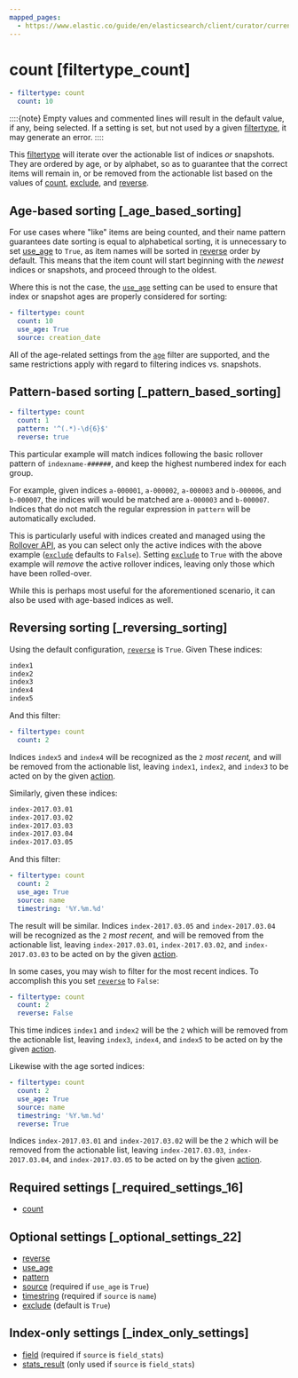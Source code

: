 ```yaml
---
mapped_pages:
  - https://www.elastic.co/guide/en/elasticsearch/client/curator/current/filtertype_count.html
---
```


# count [filtertype_count]

```yaml
- filtertype: count
  count: 10
```

::::{note}
Empty values and commented lines will result in the default value, if any, being selected.  If a setting is set, but not used by a given [filtertype](/reference/filtertype.md), it may generate an error.
::::


This [filtertype](/reference/filtertype.md) will iterate over the actionable list of indices *or* snapshots. They are ordered by age, or by alphabet, so as to guarantee that the correct items will remain in, or be removed from the actionable list based on the values of [count](/reference/fe_count.md), [exclude](/reference/fe_exclude.md), and [reverse](/reference/fe_reverse.md).

## Age-based sorting [_age_based_sorting]

For use cases where "like" items are being counted, and their name pattern guarantees date sorting is equal to alphabetical sorting, it is unnecessary to set [use_age](/reference/fe_use_age.md) to `True`, as item names will be sorted in [reverse](/reference/fe_reverse.md) order by default.  This means that the item count will start beginning with the *newest* indices or snapshots, and proceed through to the oldest.

Where this is not the case, the [`use_age`](/reference/fe_use_age.md) setting can be used to ensure that index or snapshot ages are properly considered for sorting:

```yaml
- filtertype: count
  count: 10
  use_age: True
  source: creation_date
```

All of the age-related settings from the [`age`](/reference/filtertype_age.md) filter are supported, and the same restrictions apply with regard to filtering indices vs. snapshots.


## Pattern-based sorting [_pattern_based_sorting]

```yaml
- filtertype: count
  count: 1
  pattern: '^(.*)-\d{6}$'
  reverse: true
```

This particular example will match indices following the basic rollover pattern of `indexname-######`, and keep the highest numbered index for each group.

For example, given indices `a-000001`, `a-000002`, `a-000003` and `b-000006`, and `b-000007`, the indices will would be matched are `a-000003` and `b-000007`. Indices that do not match the regular expression in `pattern` will be automatically excluded.

This is particularly useful with indices created and managed using the [Rollover API](http://www.elastic.co/guide/en/elasticsearch/reference/8.15/indices-rollover-index.md), as you can select only the active indices with the above example ([`exclude`](/reference/fe_exclude.md) defaults to `False`). Setting [`exclude`](/reference/fe_exclude.md) to `True` with the above example will *remove* the active rollover indices, leaving only those which have been rolled-over.

While this is perhaps most useful for the aforementioned scenario, it can also be used with age-based indices as well.


## Reversing sorting [_reversing_sorting]

Using the default configuration, [`reverse`](/reference/fe_reverse.md) is `True`.  Given These indices:

```sh
index1
index2
index3
index4
index5
```

And this filter:

```yaml
- filtertype: count
  count: 2
```

Indices `index5` and `index4` will be recognized as the `2` *most recent,* and will be removed from the actionable list, leaving `index1`, `index2`, and `index3` to be acted on by the given [action](/reference/actions.md).

Similarly, given these indices:

```sh
index-2017.03.01
index-2017.03.02
index-2017.03.03
index-2017.03.04
index-2017.03.05
```

And this filter:

```yaml
- filtertype: count
  count: 2
  use_age: True
  source: name
  timestring: '%Y.%m.%d'
```

The result will be similar.  Indices `index-2017.03.05` and `index-2017.03.04` will be recognized as the `2` *most recent,* and will be removed from the actionable list, leaving `index-2017.03.01`, `index-2017.03.02`, and `index-2017.03.03` to be acted on by the given [action](/reference/actions.md).

In some cases, you may wish to filter for the most recent indices.  To accomplish this you set [`reverse`](/reference/fe_reverse.md) to `False`:

```yaml
- filtertype: count
  count: 2
  reverse: False
```

This time indices `index1` and `index2` will be the `2` which will be removed from the actionable list, leaving `index3`, `index4`, and `index5` to be acted on by the given [action](/reference/actions.md).

Likewise with the age sorted indices:

```yaml
- filtertype: count
  count: 2
  use_age: True
  source: name
  timestring: '%Y.%m.%d'
  reverse: True
```

Indices `index-2017.03.01` and `index-2017.03.02` will be the `2` which will be removed from the actionable list, leaving `index-2017.03.03`, `index-2017.03.04`, and `index-2017.03.05` to be acted on by the given [action](/reference/actions.md).


## Required settings [_required_settings_16]

* [count](/reference/fe_count.md)


## Optional settings [_optional_settings_22]

* [reverse](/reference/fe_reverse.md)
* [use_age](/reference/fe_use_age.md)
* [pattern](/reference/fe_pattern.md)
* [source](/reference/fe_source.md) (required if `use_age` is `True`)
* [timestring](/reference/fe_timestring.md) (required if `source` is `name`)
* [exclude](/reference/fe_exclude.md) (default is `True`)


## Index-only settings [_index_only_settings]

* [field](/reference/fe_field.md) (required if `source` is `field_stats`)
* [stats_result](/reference/fe_stats_result.md) (only used if `source` is `field_stats`)


